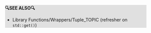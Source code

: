 <div style="margin:2em; background-color: #e0e0e0;">

<strong>🔍SEE ALSO🔍</strong>

 * Library Functions/Wrappers/Tuple_TOPIC (refresher on `std::get()`)

</div>

